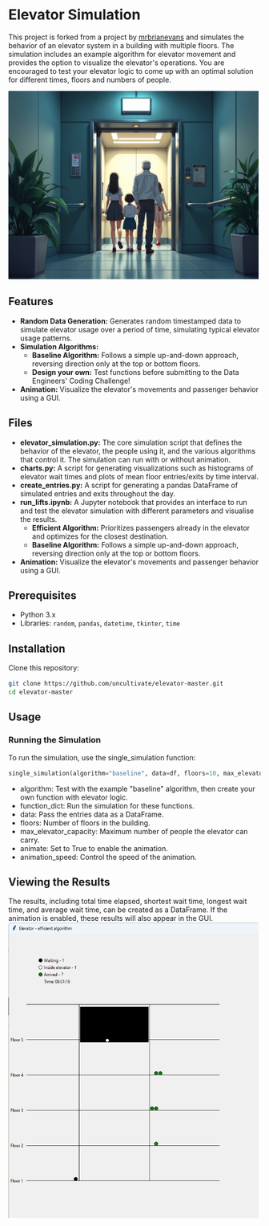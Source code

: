 # Elevator Simulation

This project is forked from a project by <a href="https://github.com/mrbrianevans">mrbrianevans</a> and simulates the behavior of an elevator system in a building with multiple floors. The simulation includes an example algorithm for elevator movement and provides the option to visualize the elevator's operations. You are encouraged to test your elevator logic to come up with an optimal solution for different times, floors and numbers of people.

<img src="lift.jpg" alt="anime-lift" width="500"/>

## Features

- **Random Data Generation:** Generates random timestamped data to simulate elevator usage over a period of time, simulating typical elevator usage patterns.
- **Simulation Algorithms:**
  - **Baseline Algorithm:** Follows a simple up-and-down approach, reversing direction only at the top or bottom floors.
  - **Design your own:** Test functions before submitting to the Data Engineers' Coding Challenge!
- **Animation:** Visualize the elevator's movements and passenger behavior using a GUI.

## Files

- **elevator_simulation.py:** The core simulation script that defines the behavior of the elevator, the people using it, and the various algorithms that control it. The simulation can run with or without animation.
- **charts.py:** A script for generating visualizations such as histograms of elevator wait times and plots of mean floor entries/exits by time interval.
- **create_entries.py:** A script for generating a pandas DataFrame of simulated entries and exits throughout the day. 
- **run_lifts.ipynb:** A Jupyter notebook that provides an interface to run and test the elevator simulation with different parameters and visualise the results.  
  - **Efficient Algorithm:** Prioritizes passengers already in the elevator and optimizes for the closest destination.
  - **Baseline Algorithm:** Follows a simple up-and-down approach, reversing direction only at the top or bottom floors.
- **Animation:** Visualize the elevator's movements and passenger behavior using a GUI.

## Prerequisites

- Python 3.x
- Libraries: `random`, `pandas`, `datetime`, `tkinter`, `time`

## Installation

Clone this repository:

```bash
git clone https://github.com/uncultivate/elevator-master.git
cd elevator-master
```

## Usage

### Running the Simulation
To run the simulation, use the single_simulation function:

```python
single_simulation(algorithm="baseline", data=df, floors=10, max_elevator_capacity=6, animate=True, animation_speed=1)
```

* algorithm: Test with the example "baseline" algorithm, then create your own function with elevator logic.
* function_dict: Run the simulation for these functions.
* data: Pass the entries data as a DataFrame.
* floors: Number of floors in the building.
* max_elevator_capacity: Maximum number of people the elevator can carry.
* animate: Set to True to enable the animation.
* animation_speed: Control the speed of the animation.

## Viewing the Results
The results, including total time elapsed, shortest wait time, longest wait time, and average wait time, can be created as a DataFrame. If the animation is enabled, these results will also appear in the GUI.
<img src="elevator_graphic.png" alt="screenshot" width="500"/>